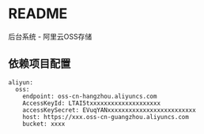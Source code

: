 # README
后台系统 - 阿里云OSS存储
## 依赖项目配置
```
aliyun:
  oss:
    endpoint: oss-cn-hangzhou.aliyuncs.com
    AccessKeyId: LTAI5txxxxxxxxxxxxxxxxxxxx
    accessKeySecret: EVuqYANxxxxxxxxxxxxxxxxxxxxxxxxx
    host: https://xxx.oss-cn-guangzhou.aliyuncs.com
    bucket: xxxx
```
